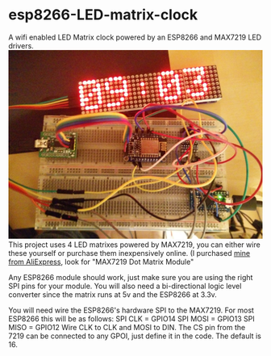 # esp8266-LED-matrix-clock
A wifi enabled LED Matrix clock powered by an ESP8266 and MAX7219 LED drivers.
![The clock working](/src/other/IMG_20170121_090344.jpg?raw=true)
This project uses 4 LED matrixes powered by MAX7219, you can either wire these yourself or purchase them inexpensively online. (I purchased [mine from AliExpress](https://www.aliexpress.com/item/MAX7219-Dot-Matrix-Module-For-Arduino-Microcontroller-4-In-One-Display-with-5P-Line/32618155357.html), look for "MAX7219 Dot Matrix Module"

Any ESP8266 module should work, just make sure you are using the right SPI pins for your module. You will also need a bi-directional logic level converter since the matrix runs at 5v and the ESP8266 at 3.3v.

You will need wire the ESP8266's hardware SPI to the MAX7219. For most ESP8266 this will be as follows: 
SPI CLK = GPIO14
SPI MOSI = GPIO13
SPI MISO = GPIO12
Wire CLK to CLK and MOSI to DIN. The CS pin from the 7219 can be connected to any GPOI, just define it in the code. The default is 16.
